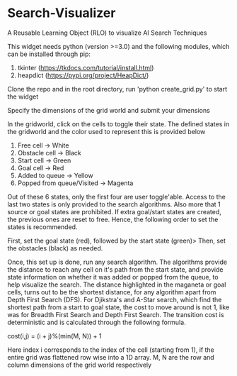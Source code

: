 # Search-Visualizer
A Reusable Learning Object (RLO) to visualize AI Search Techniques

This widget needs python (version >=3.0) and the following modules, which can be installed through pip:

1) tkinter  (https://tkdocs.com/tutorial/install.html)
2) heapdict (https://pypi.org/project/HeapDict/)

Clone the repo and in the root directory, run 'python create_grid.py' to start the widget

Specify the dimensions of the grid world and submit your dimensions

In the gridworld, click on the cells to toggle their state. The defined states in the gridworld and the color used to represent this is provided below

1) Free cell -> White 
2) Obstacle cell -> Black
3) Start cell -> Green
4) Goal cell -> Red
5) Added to queue -> Yellow
6) Popped from queue/Visited -> Magenta

Out of these 6 states, only the first four are user toggle'able.  Access to the last two states is only provided to the search algorithms. Also more that 1 source or goal states are prohibited. If extra goal/start states are created, the previous ones are reset to free. Hence, the following order to set the states is recommended. 

First, set the goal state (red), followed by the start state (green)> Then, set the obstacles (black) as needed.

Once, this set up is done, run any search algorithm. The algorithms provide the distance to reach any cell on it's path from the start state, and provide state information on whether it was added or popped from the queue, to help visualize the search. The distance highlighted in the maganeta or goal cells, turns out to be the shortest distance, for any algorithm apart from Depth First Search (DFS). For Djikstra's and A-Star search, which find the shortest path from a start to goal state, the cost to move around is not 1, like was for Breadth First Search and Depth First Search. The transition cost is deterministic and is calculated through the following formula.

cost(i,j) = (i + j)%(min(M, N)) + 1

Here index i corresponds to the index of the cell (starting from 1), if the entire grid was flattened row wise into a 1D array. M, N are the row and column dimensions of the grid world respectively
